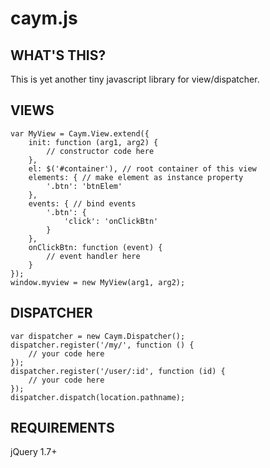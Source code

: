 caym.js
=======

WHAT'S THIS?
------------

This is yet another tiny javascript library for view/dispatcher.

VIEWS
-----

    var MyView = Caym.View.extend({
        init: function (arg1, arg2) {
            // constructor code here
        },
        el: $('#container'), // root container of this view
        elements: { // make element as instance property
            '.btn': 'btnElem'
        },
        events: { // bind events
            '.btn': {
                'click': 'onClickBtn'
            }
        },
        onClickBtn: function (event) {
            // event handler here
        }
    });
    window.myview = new MyView(arg1, arg2);

DISPATCHER
----------

    var dispatcher = new Caym.Dispatcher();
    dispatcher.register('/my/', function () {
        // your code here
    });
    dispatcher.register('/user/:id', function (id) {
        // your code here
    });
    dispatcher.dispatch(location.pathname);

REQUIREMENTS
------------

jQuery 1.7+

